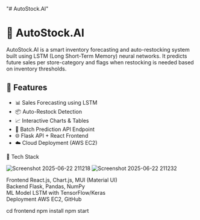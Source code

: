 "# AutoStock.AI"

# 🧠 AutoStock.AI

AutoStock.AI is a smart inventory forecasting and auto-restocking system built using LSTM (Long Short-Term Memory) neural networks. It predicts future sales per store-category and flags when restocking is needed based on inventory thresholds.


## 🚀 Features

- 📊 Sales Forecasting using LSTM
- 📦 Auto-Restock Detection
- 📈 Interactive Charts & Tables
- 🔄 Batch Prediction API Endpoint
- 🌐 Flask API + React Frontend
- ☁️ Cloud Deployment (AWS EC2)


 🧱 Tech Stack

![Screenshot 2025-06-22 211218](https://github.com/user-attachments/assets/77e56b6e-928f-4482-9463-9c08c5bc17ca)
![Screenshot 2025-06-22 211232](https://github.com/user-attachments/assets/2aaf9860-adbf-4c2d-a04e-83082d63d652)

 Frontend     React.js, Chart.js, MUI (Material UI)     
 Backend      Flask, Pandas, NumPy                      
 ML Model     LSTM with TensorFlow/Keras                
 Deployment   AWS EC2, GitHub                           

cd frontend
npm install
npm start







